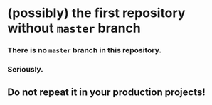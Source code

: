 # (possibly) the first repository without `master` branch

### There is no `master` branch in this repository.

### Seriously.

## Do not repeat it in your production projects!